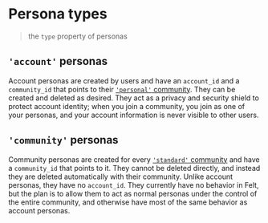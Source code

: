 # Persona types

> the `type` property of personas

## `'account'` personas

Account personas are created by users and have an `account_id`
and a `community_id` that points to their [`'personal'` community](./community-types.md).
They can be created and deleted as desired.
They act as a privacy and security shield to protect account identity;
when you join a community, you join as one of your personas,
and your account information is never visible to other users.

## `'community'` personas

Community personas are created for every [`'standard'` community](./community-types.md)
and have a `community_id` that points to it.
They cannot be deleted directly, and instead they are deleted automatically with their community.
Unlike account personas, they have no `account_id`.
They currently have no behavior in Felt,
but the plan is to allow them to act as normal personas
under the control of the entire community,
and otherwise have most of the same behavior as account personas.
